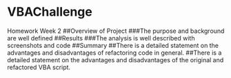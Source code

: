 # VBAChallenge
Homework Week 2
##Overview of Project
###The purpose and background are well defined 
##Results
###The analysis is well described with screenshots and code 
##Summary
##There is a detailed statement on the advantages and disadvantages of refactoring code in general.
##There is a detailed statement on the advantages and disadvantages of the original and refactored VBA script.
